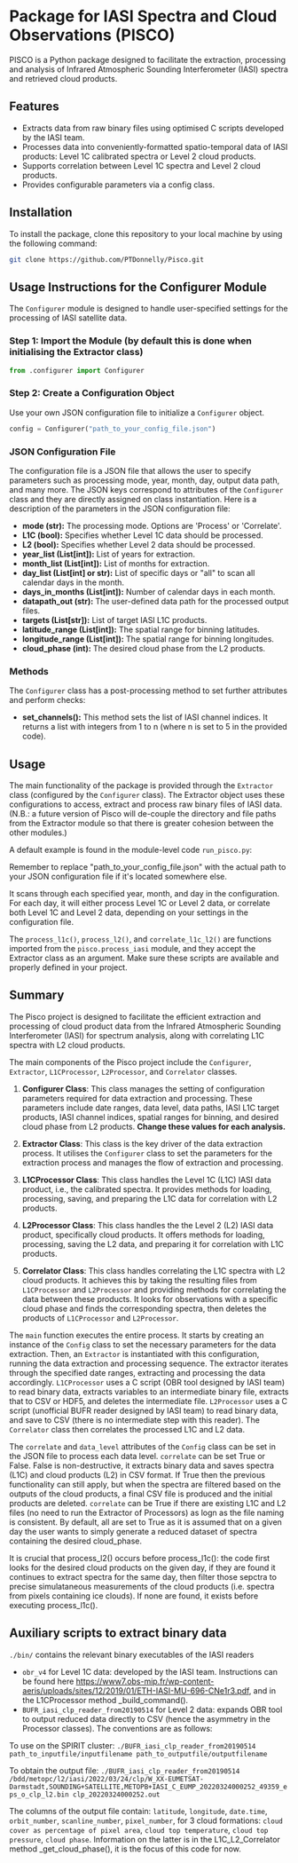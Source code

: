 # Package for IASI Spectra and Cloud Observations (PISCO)

PISCO is a Python package designed to facilitate the extraction, processing and analysis of Infrared Atmospheric Sounding Interferometer (IASI) spectra and retrieved cloud products.

## Features

- Extracts data from raw binary files using optimised C scripts developed by the IASI team.
- Processes data into conveniently-formatted spatio-temporal data of IASI products: Level 1C calibrated spectra or Level 2 cloud products.
- Supports correlation between Level 1C spectra and Level 2 cloud products.
- Provides configurable parameters via a config class.

## Installation

To install the package, clone this repository to your local machine by using the following command:

```bash
git clone https://github.com/PTDonnelly/Pisco.git
```


## Usage Instructions for the Configurer Module

The `Configurer` module is designed to handle user-specified settings for the processing of IASI satellite data.

### Step 1: Import the Module (by default this is done when initialising the Extractor class)
```python
from .configurer import Configurer
```

### Step 2: Create a Configuration Object

Use your own JSON configuration file to initialize a `Configurer` object.

```python
config = Configurer("path_to_your_config_file.json")
```

### JSON Configuration File

The configuration file is a JSON file that allows the user to specify parameters such as processing mode, year, month, day, output data path, and many more. The JSON keys correspond to attributes of the `Configurer` class and they are directly assigned on class instantiation. Here is a description of the parameters in the JSON configuration file:

- **mode (str):** The processing mode. Options are 'Process' or 'Correlate'.
- **L1C (bool):** Specifies whether Level 1C data should be processed.
- **L2 (bool):** Specifies whether Level 2 data should be processed.
- **year_list (List[int]):** List of years for extraction.
- **month_list (List[int]):** List of months for extraction.
- **day_list (List[int] or str):** List of specific days or "all" to scan all calendar days in the month.
- **days_in_months (List[int]):** Number of calendar days in each month.
- **datapath_out (str):** The user-defined data path for the processed output files.
- **targets (List[str]):** List of target IASI L1C products.
- **latitude_range (List[int]):** The spatial range for binning latitudes.
- **longitude_range (List[int]):** The spatial range for binning longitudes.
- **cloud_phase (int):** The desired cloud phase from the L2 products.

### Methods

The `Configurer` class has a post-processing method to set further attributes and perform checks:

- **set_channels():** This method sets the list of IASI channel indices. It returns a list with integers from 1 to n (where n is set to 5 in the provided code).



## Usage


The main functionality of the package is provided through the `Extractor` class (configured by the `Configurer` class). The Extractor object uses these configurations to access, extract and process raw binary files of IASI data. (N.B.: a future version of Pisco will de-couple the directory and file paths from the Extractor module so that there is greater cohesion between the other modules.)

A default example is found in the module-level code `run_pisco.py`:

Remember to replace "path_to_your_config_file.json" with the actual path to your JSON configuration file if it's located somewhere else.

It scans through each specified year, month, and day in the configuration. For each day, it will either process Level 1C or Level 2 data, or correlate both Level 1C and Level 2 data, depending on your settings in the configuration file.

The `process_l1c()`, `process_l2()`, and `correlate_l1c_l2()` are functions imported from the `pisco.process_iasi` module, and they accept the Extractor class as an argument. Make sure these scripts are available and properly defined in your project. 

## Summary 

The Pisco project is designed to facilitate the efficient extraction and processing of cloud product data from the Infrared Atmospheric Sounding Interferometer (IASI) for spectrum analysis, along with correlating L1C spectra with L2 cloud products.

The main components of the Pisco project include the `Configurer`, `Extractor`, `L1CProcessor`, `L2Processor`, and `Correlator` classes.

1. **Configurer Class**: This class manages the setting of configuration parameters required for data extraction and processing. These parameters include date ranges, data level, data paths, IASI L1C target products, IASI channel indices, spatial ranges for binning, and desired cloud phase from L2 products. **Change these values for each analysis.**

2. **Extractor Class**: This class is the key driver of the data extraction process. It utilises the `Configurer` class to set the parameters for the extraction process and manages the flow of extraction and processing.

3. **L1CProcessor Class**: This class handles the Level 1C (L1C) IASI data product, i.e., the calibrated spectra. It provides methods for loading, processing, saving, and preparing the L1C data for correlation with L2 products.

4. **L2Processor Class**: This class handles the the Level 2 (L2) IASI data product, specifically cloud products. It offers methods for loading, processing, saving the L2 data, and preparing it for correlation with L1C products.

5. **Correlator Class**: This class handles correlating the L1C spectra with L2 cloud products. It achieves this by taking the resulting files from `L1CProcessor` and `L2Processor` and providing methods for correlating the data between these products. It looks for observations with a specific cloud phase and finds the corresponding spectra, then deletes the products of `L1CProcessor` and `L2Processor`.

The `main` function executes the entire process. It starts by creating an instance of the `Config` class to set the necessary parameters for the data extraction. Then, an `Extractor` is instantiated with this configuration, running the data extraction and processing sequence. The extractor iterates through the specified date ranges, extracting and processing the data accordingly. `L1CProcessor` uses a C script (OBR tool designed by IASI team) to read binary data, extracts variables to an intermediate binary file, extracts that to CSV or HDF5, and deletes the intermediate file. `L2Processor` uses a C script (unofficial BUFR reader designed by IASI team) to read binary data, and save to CSV (there is no intermediate step with this reader). The `Correlator` class then correlates the processed L1C and L2 data.

The `correlate` and `data_level` attributes of the `Config` class can be set in the JSON file to process each data level. `correlate` can be set True or False. False is non-destructive, it extracts binary data and saves spectra (L1C) and cloud products (L2) in CSV format. If True then the previous functionality can still apply, but when the spectra are filtered based on the outputs of the cloud products, a final CSV file is produced and the initial products are deleted. `correlate` can be True if there are existing L1C and L2 files (no need to run the Extractor of Processors) as logn as the file naming is consistent. By default, all are set to True as it is assumed that on a given day the user wants to simply generate a reduced dataset of spectra containing the desired cloud_phase.

It is crucial that process_l2() occurs before process_l1c(): the code first looks for the desired cloud products on the given day, if they are found it continues to extract spectra for the same day, then filter those sepctra to precise simulataneous measurements of the cloud products (i.e. spectra from pixels containing ice clouds). If none are found, it exists before executing process_l1c().


## Auxiliary scripts to extract binary data

`./bin/` contains the relevant binary executables of the IASI readers 
- `obr_v4` for Level 1C data: developed by the IASI team. Instructions can be found here https://www7.obs-mip.fr/wp-content-aeris/uploads/sites/12/2019/01/ETH-IASI-MU-696-CNe1r3.pdf, and in the L1CProcessor method _build_command().
- `BUFR_iasi_clp_reader_from20190514` for Level 2 data: expands OBR tool to output reduced data directly to CSV (hence the asymmetry in the Processor classes). The conventions are as follows: 

To use on the SPIRIT cluster:
`./BUFR_iasi_clp_reader_from20190514 path_to_inputfile/inputfilename path_to_outputfile/outputfilename`

To obtain the output file:
`./BUFR_iasi_clp_reader_from20190514 /bdd/metopc/l2/iasi/2022/03/24/clp/W_XX-EUMETSAT-Darmstadt,SOUNDING+SATELLITE,METOPB+IASI_C_EUMP_20220324000252_49359_eps_o_clp_l2.bin clp_20220324000252.out`

The columns of the output file contain:
`latitude`, `longitude`, `date.time`, `orbit_number`, `scanline_number`, `pixel_number`, for 3 cloud formations: `cloud cover as percentage of pixel area`, `cloud top temperature`, `cloud top pressure`, `cloud phase`. Information on the latter is in the L1C_L2_Correlator method _get_cloud_phase(), it is the focus of this code for now.
